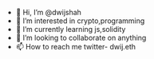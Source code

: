 - 👋 Hi, I’m @dwijshah
- 👀 I’m interested in crypto,programming
- 🌱 I’m currently learning js,solidity
- 💞️ I’m looking to collaborate on anything
- 📫 How to reach me twitter- dwij.eth

<!---
dwijshah/dwijshah is a ✨ special ✨ repository because its `README.md` (this file) appears on your GitHub profile.
You can click the Preview link to take a look at your changes.
--->
